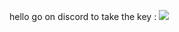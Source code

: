 hello go on discord to take the key : 
[![](https://dcbadge.vercel.app/api/server/INVITEID)](https://discord.gg/56crRZDeXS)
